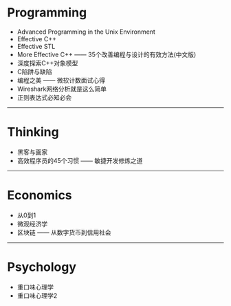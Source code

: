# Programming

- Advanced Programming in the Unix Environment
- Effective C++
- Effective STL
- More Effective C++ —— 35个改善编程与设计的有效方法(中文版)
- 深度探索C++对象模型
- C陷阱与缺陷
- 编程之美 —— 微软计数面试心得
- Wireshark网络分析就是这么简单
- 正则表达式必知必会

---
# Thinking

- 黑客与画家
- 高效程序员的45个习惯 —— 敏捷开发修炼之道

---
# Economics

- 从0到1
- 微观经济学
- 区块链 —— 从数字货币到信用社会

---
# Psychology

- 重口味心理学
- 重口味心理学2
